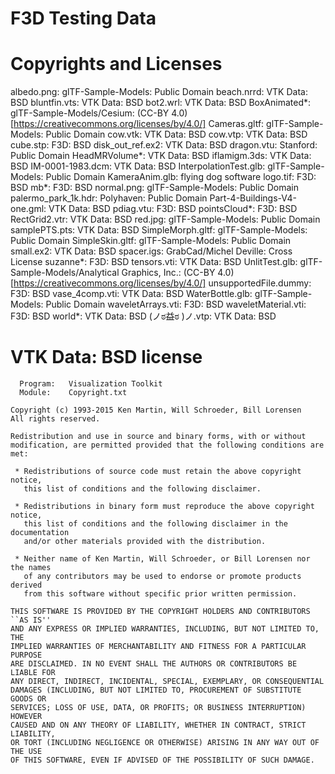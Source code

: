 # F3D Testing Data

# Copyrights and Licenses

albedo.png: glTF-Sample-Models: Public Domain
beach.nrrd: VTK Data: BSD
bluntfin.vts: VTK Data: BSD
bot2.wrl: VTK Data: BSD
BoxAnimated*: glTF-Sample-Models/Cesium: (CC-BY 4.0)[https://creativecommons.org/licenses/by/4.0/] 
Cameras.gltf: glTF-Sample-Models: Public Domain
cow.vtk: VTK Data: BSD
cow.vtp: VTK Data: BSD
cube.stp: F3D: BSD 
disk_out_ref.ex2: VTK Data: BSD
dragon.vtu: Stanford: Public Domain
HeadMRVolume*: VTK Data: BSD
iflamigm.3ds: VTK Data: BSD
IM-0001-1983.dcm: VTK Data: BSD
InterpolationTest.glb: glTF-Sample-Models: Public Domain
KameraAnim.glb: flying dog software
logo.tif: F3D: BSD
mb*: F3D: BSD
normal.png: glTF-Sample-Models: Public Domain
palermo_park_1k.hdr: Polyhaven: Public Domain
Part-4-Buildings-V4-one.gml: VTK Data: BSD
pdiag.vtu: F3D: BSD
pointsCloud*: F3D: BSD
RectGrid2.vtr: VTK Data: BSD
red.jpg: glTF-Sample-Models: Public Domain
samplePTS.pts: VTK Data: BSD
SimpleMorph.gltf: glTF-Sample-Models: Public Domain
SimpleSkin.gltf: glTF-Sample-Models: Public Domain
small.ex2: VTK Data: BSD 
spacer.igs: GrabCad/Michel Deville: Cross License 
suzanne*: F3D: BSD
tensors.vti: VTK Data: BSD
UnlitTest.glb: glTF-Sample-Models/Analytical Graphics, Inc.: (CC-BY 4.0)[https://creativecommons.org/licenses/by/4.0/]
unsupportedFile.dummy: F3D: BSD
vase_4comp.vti: VTK Data: BSD
WaterBottle.glb: glTF-Sample-Models: Public Domain
waveletArrays.vti: F3D: BSD
waveletMaterial.vti: F3D: BSD
world*: VTK Data: BSD
(ノಠ益ಠ )ノ.vtp: VTK Data: BSD

# VTK Data: BSD license

```
  Program:   Visualization Toolkit
  Module:    Copyright.txt

Copyright (c) 1993-2015 Ken Martin, Will Schroeder, Bill Lorensen
All rights reserved.

Redistribution and use in source and binary forms, with or without
modification, are permitted provided that the following conditions are met:

 * Redistributions of source code must retain the above copyright notice,
   this list of conditions and the following disclaimer.

 * Redistributions in binary form must reproduce the above copyright notice,
   this list of conditions and the following disclaimer in the documentation
   and/or other materials provided with the distribution.

 * Neither name of Ken Martin, Will Schroeder, or Bill Lorensen nor the names
   of any contributors may be used to endorse or promote products derived
   from this software without specific prior written permission.

THIS SOFTWARE IS PROVIDED BY THE COPYRIGHT HOLDERS AND CONTRIBUTORS ``AS IS''
AND ANY EXPRESS OR IMPLIED WARRANTIES, INCLUDING, BUT NOT LIMITED TO, THE
IMPLIED WARRANTIES OF MERCHANTABILITY AND FITNESS FOR A PARTICULAR PURPOSE
ARE DISCLAIMED. IN NO EVENT SHALL THE AUTHORS OR CONTRIBUTORS BE LIABLE FOR
ANY DIRECT, INDIRECT, INCIDENTAL, SPECIAL, EXEMPLARY, OR CONSEQUENTIAL
DAMAGES (INCLUDING, BUT NOT LIMITED TO, PROCUREMENT OF SUBSTITUTE GOODS OR
SERVICES; LOSS OF USE, DATA, OR PROFITS; OR BUSINESS INTERRUPTION) HOWEVER
CAUSED AND ON ANY THEORY OF LIABILITY, WHETHER IN CONTRACT, STRICT LIABILITY,
OR TORT (INCLUDING NEGLIGENCE OR OTHERWISE) ARISING IN ANY WAY OUT OF THE USE
OF THIS SOFTWARE, EVEN IF ADVISED OF THE POSSIBILITY OF SUCH DAMAGE.
```
